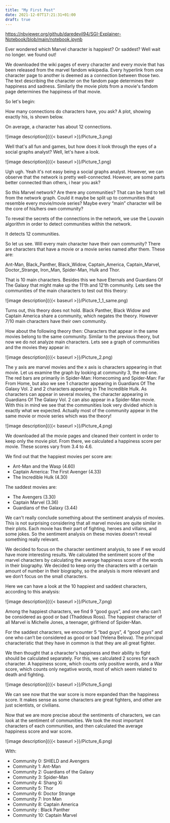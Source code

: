 ```yaml
---
title: "My First Post"
date: 2021-12-07T17:21:31+01:00
draft: true
---
```


https://nbviewer.org/github/daredevil94/SGI-Explainer-Notebook/blob/main/notebook.ipynb

Ever wondered which Marvel character is happiest? Or saddest? Well wait no longer. we found out!

We downloaded the wiki pages of every character and every movie that has been released from the marvel fandom wikipedia. Every hyperlink from one character page to another is deemed as a connection between those two. The text describing the character on the fandom page determines their happiness and sadness. Similarly the movie plots from a movie's fandom page determines the happiness of that movie. 

So let's begin: 

How many connections do characters have, you ask? A plot, showing exactly his, is shown below. 

On average, a character has about 12 connections. 




![image description]({{< baseurl >}}/Picture_3.png)

Well that's all fun and games, but how does it look through the eyes of a social graphs analyst? Well, let's have a look. 

![image description]({{< baseurl >}}/Picture_1.png)


Ugh ugh. Yeah it's not easy being a social graphs analyst. However, we can observe that the network is pretty well-connected. However, are some parts better connected than others, i hear you ask? 

So this Marvel network? Are there any communities? That can be hard to tell from the network graph. Could it maybe be split up to communities that resemble every movie/movie series? Maybe every “main” character will be the core of his/hers own community? 

To reveal the secrets of the connections in the network, we use the Louvain algorithm in order to detect communities within the network.

 It detects 12 communities. 

So let us see. Will every main character have their own community? There are characters that have a movie or a movie series named after them. These are: 

Ant-Man, Black_Panther, Black_Widow, Captain_America, Captain_Marvel, Doctor_Strange, Iron_Man, Spider-Man, Hulk and Thor. 

That is 10 main characters. Besides this we have Eternals and Guardians Of The Galaxy that might make up the 11’th and 12’th community. 
Lets see the communities of the main characters to test out this theory: 


![image description]({{< baseurl >}}/Picture_1_1_same.png)

Turns out, this theory does not hold. Black Panther, Black Widow and Captain America share a community, which negates the theory. However 7/10 main characters have their own community.

How about the following theory then: Characters that appear in the same movies belong to the same community. Similar to the previous theory, but now we do not analyze main characters. 
Lets see a graph of communities and the movies they appear in:


![image description]({{< baseurl >}}/Picture_2.png)

The y axis are marvel movies and the x axis is characters appearing in that movie. Let us examine the graph by looking at community 3, the red one. The red bars are primarily in Spider-Man: Homecoming and Spider-Man: Far From Home, but also we see 1 character appearing in Guardians Of The Galaxy Vol. 2 and 2 characters appearing in The Incredible Hulk. As characters can appear in several movies, the character appearing in Guardians Of The Galaxy Vol. 2 can also appear in a Spider-Man movie. With this in mind we see that the communities look very divided which is exactly what we expected. Actually most of the community appear in the same movie or movie series which was the theory!

![image description]({{< baseurl >}}/Picture_4.png)

We downloaded all the movie pages and cleaned their content in order to keep only the movie plot. From there, we calculated a happiness score per movie. These scores vary from 3.4 to 4.6. 

We find out that the happiest movies per score are: 

*	Ant-Man and the Wasp (4.60)
*	Captain America: The First Avenger (4.33) 
*	The Incredible Hulk (4.30)

The saddest movies are:
*	The Avengers (3.30)
*	Captain Marvel (3.36)
*	Guardians of the Galaxy (3.44)

We can't really conclude something about the sentiment analysis of movies. This is not surprising considering that all marvel movies are quite similar in their plots. Each movie has their part of fighting, heroes and villains, and some jokes. So the sentiment analysis on these movies doesn’t reveal something really relevant.


We decided to focus on the character sentiment analysis, to see if we would have more interesting results. We calculated the sentiment score of the marvel characters by calculating the average happiness score of the words in their biography. We decided to keep only the characters with a certain amount of number in their biography, so the analysis is more relevant and we don’t focus on the small characters.

Here we can have a look at the 10 happiest and saddest characters, according to this analysis:

![image description]({{< baseurl >}}/Picture_7.png)

Among the happiest characters, we find 9 “good guys”, and one who can’t be considered as good or bad (Thaddeus Ross). The happiest character of all Marvel is Michelle Jones, a teenager, girlfriend of Spider-Man.

For the saddest characters, we encounter 5 “bad guys”, 4 “good guys” and one  who can’t be considered as good or bad (Yelena Belova). The principal characteristic that they have in common is that they are all great fighter.

We then thought that a character's happiness and their ability to fight should be calculated separately. For this, we calculated 2 scores for each character. A happiness score, which counts only positive words, and a War score, which counts only negative words, most of which seem related to death and fighting.

![image description]({{< baseurl >}}/Picture_5.png)

We can see now that the war score is more expanded than the happiness score. It makes sense as some characters are great fighters, and other are just scientists, or civilians.

Now that we are more precise about the sentiments of characters, we can look at the sentiment of communities. We took the most important characters of each communities, and then calculated the average happiness score and war score.



![image description]({{< baseurl >}}/Picture_6.png)

WIth:

*	Community 0: SHIELD and Avengers
*	Community 1: Ant-Man
*	Community 2: Guardians of the Galaxy
*	Community 3: Spider-Man
*	Community 4: Shang Xi
*	Community 5: Thor
*	Community 6: Doctor Strange
*	Community 7: Iron Man
*	Community 8: Captain America
*	Community : Black Panther
*	Community 10: Captain Marvel


